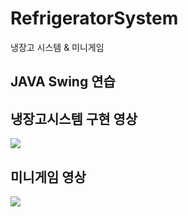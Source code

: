 # RefrigeratorSystem

냉장고 시스템 & 미니게임

## JAVA Swing 연습

## 냉장고시스템 구현 영상

<img src="https://user-images.githubusercontent.com/92313032/169645889-e769b49f-e013-4c59-8e0c-a021eb3c0249.gif" />

## 미니게임 영상

<img src="https://user-images.githubusercontent.com/92313032/169645907-878dc3b7-b580-4d18-87bd-c9687c471ef2.gif" />
